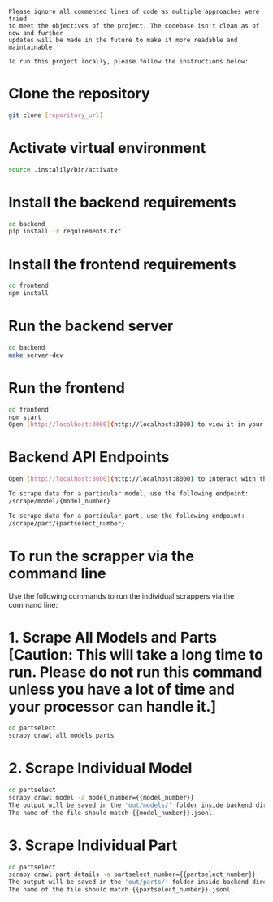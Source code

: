 ```
Please ignore all commented lines of code as multiple approaches were tried 
to meet the objectives of the project. The codebase isn't clean as of now and further 
updates will be made in the future to make it more readable and maintainable.

To run this project locally, please follow the instructions below:
```

# Clone the repository

```bash
git clone [reporitory_url]
```

# Activate virtual environment

```bash
source .instalily/bin/activate
```

# Install the backend requirements

```bash
cd backend
pip install -r requirements.txt
```

# Install the frontend requirements

```bash
cd frontend
npm install
```

# Run the backend server

```bash
cd backend
make server-dev
```

# Run the frontend

```bash
cd frontend
npm start
Open [http://localhost:3000](http://localhost:3000) to view it in your browser.
```

# Backend API Endpoints

```bash
Open [http://localhost:8000](http://localhost:8000) to interact with the API.

To scrape data for a particular model, use the following endpoint:
/scrape/model/{model_number}

To scrape data for a particular part, use the following endpoint:
/scrape/part/{partselect_number}
```

# To run the scrapper via the command line

Use the following commands to run the individual scrappers via the command line:

# 1. Scrape All Models and Parts [Caution: This will take a long time to run. Please do not run this command unless you have a lot of time and your processor can handle it.]

```bash
cd partselect
scrapy crawl all_models_parts
```

# 2. Scrape Individual Model

```bash
cd partselect
scrapy crawl model -a model_number={{model_number}}
The output will be saved in the 'out/models/' folder inside backend directory.
The name of the file should match {{model_number}}.jsonl.
```

# 3. Scrape Individual Part

```bash
cd partselect
scrapy crawl part_details -a partselect_number={{partselect_number}}
The output will be saved in the 'out/parts/' folder inside backend directory.
The name of the file should match {{partselect_number}}.jsonl.
```
